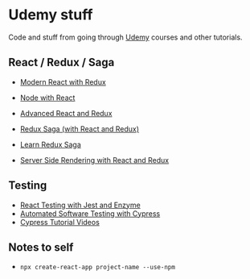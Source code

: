 # Udemy stuff

Code and stuff from going through [Udemy](https://www.udemy.com) courses and other tutorials.

## React / Redux / Saga

- [Modern React with Redux](modern-react-with-redux)
- [Node with React](node-with-react)
- [Advanced React and Redux](advanced-react-with-redux)

- [Redux Saga (with React and Redux)](redux-saga-fast-track)
- [Learn Redux Saga](learn-redux-saga)

- [Server Side Rendering with React and Redux](server-side-rendering-with-react-and-redux)

## Testing

- [React Testing with Jest and Enzyme](react-testing-with-jest-and-enzyme)
- [Automated Software Testing with Cypress](automated-software-testing-with-cypress)
- [Cypress Tutorial Videos](cypress-tutorial)

## Notes to self

- `npx create-react-app project-name --use-npm`
